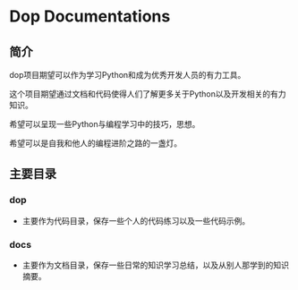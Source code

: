 # Dop Documentations

## 简介

dop项目期望可以作为学习Python和成为优秀开发人员的有力工具。

这个项目期望通过文档和代码使得人们了解更多关于Python以及开发相关的有力知识。

希望可以呈现一些Python与编程学习中的技巧，思想。

希望可以是自我和他人的编程进阶之路的一盏灯。

## 主要目录

### dop

- 主要作为代码目录，保存一些个人的代码练习以及一些代码示例。

### docs

- 主要作为文档目录，保存一些日常的知识学习总结，以及从别人那学到的知识摘要。 




